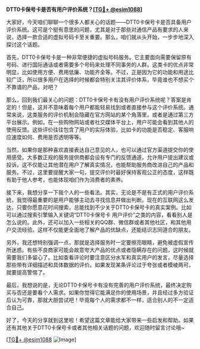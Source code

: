 **DTT0卡保号卡是否有用户评价系统？[[TG💪+ @esim1088](https://t.me/s/esim1088)]**

大家好，今天咱们聊聊一个很多人都关心的话题——DTT0卡保号卡是否具备用户评价系统。这可是个挺有意思的问题，尤其是对于那些对通信产品有要求的人来说，选择一款合适的虚拟号码卡至关重要。那么，咱们就从头开始，一步步地深入探讨这个话题。

首先，DTT0卡保号卡是一种非常便捷的虚拟号码服务。它主要面向需要保留原有号码、进行国际通话或者需要多个号码来处理不同事务的人群。这类卡的优点非常明显，比如使用方便、费用低廉、功能齐全等。不过，正是因为它的功能和用途比较广泛，所以很多用户在选择的时候都会特别关注其评价体系，毕竟谁也不想买个不靠谱的产品，对吧？

那么，回到我们最关心的问题：DTT0卡保号卡有没有用户评价系统呢？答案是肯定的！但是，这并不意味着每个用户都能轻易找到或者直接参与这个评价系统。通常来说，这类服务的评价机制会隐藏在官方网站的某个角落里，或者是通过第三方平台展示。例如，在一些购物网站或者社交媒体平台上，用户可能会看到其他人的使用反馈。这些评价往往包含了用户的实际体验，比如卡的功能是否稳定、客服响应速度如何、费用是否透明等等。

当然，如果你是那种喜欢直接表达自己意见的人，也可以通过官方渠道提交你的使用感受。大多数正规的服务提供商都会设有专门的反馈通道，允许用户提出建议或投诉。这不仅能让其他潜在用户了解真实情况，也能帮助服务商改进自己的产品和服务。不过，这里要提醒大家一句，提交评价时最好保持客观公正的态度，这样既有助于他人参考，也能体现咱们作为消费者的素养。

接下来，我想分享一下我个人的一些看法。其实，无论是不是有正式的用户评价系统，我觉得最重要的是用户能够主动去寻找信息并做出判断。现在的互联网这么发达，只要你愿意花时间搜索，总能找到不少关于DTT0卡保号卡的真实案例。比如可以通过搜索引擎输入关键词“DTT0卡保号卡 用户评价”之类的内容，看看别人是怎么说的。此外，还可以加入一些相关的QQ群、微信群或者其他社区，和其他用户交流经验。这样不仅能更全面地了解产品的优缺点，还能结识志同道合的朋友。

另外，我还想特别强调一点，那就是选择服务时一定要擦亮眼睛，避免被虚假宣传所迷惑。有些不良商家可能会故意夸大产品的优点或者隐瞒存在的问题，这时候就需要我们多留心了。比如查看评论时要注意区分水军和真实用户的发言，尽量选择那些带有详细描述和具体数据的评价。如果发现某条评论过于夸张或者模棱两可，就要提高警惕了。

最后，我想说的是，无论DTT0卡保号卡有没有完善的用户评价系统，最终决定购买与否还是要看个人需求。如果你觉得它能满足你的使用场景，并且经过多方验证后认为可靠，那就大胆尝试吧！毕竟每个人的需求都不一样，适合别人的不一定适合自己。

好了，今天的分享就到这里啦！希望这篇文章能给大家带来一些启发和帮助。如果还有其他关于DTT0卡保号卡或者其他相关话题的问题，欢迎随时留言讨论哦~ 

[[TG💪+ @esim1088](https://t.me/s/esim1088) ![Image](https://i.postimg.cc/4NQfJmqS/Snipaste-2025-05-13-00-14-12.png)]